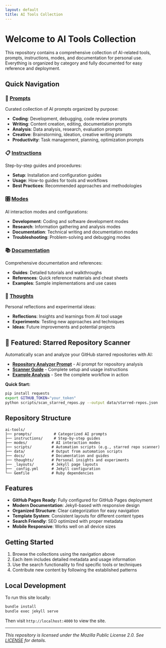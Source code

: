 ```yaml
---
layout: default
title: AI Tools Collection
---
```


# Welcome to AI Tools Collection

This repository contains a comprehensive collection of AI-related tools, prompts, instructions, modes, and documentation for personal use. Everything is organized by category and fully documented for easy reference and deployment.

## Quick Navigation

### 🎯 [Prompts](/prompts/)
Curated collection of AI prompts organized by purpose:
- **Coding**: Development, debugging, code review prompts
- **Writing**: Content creation, editing, documentation prompts
- **Analysis**: Data analysis, research, evaluation prompts
- **Creative**: Brainstorming, ideation, creative writing prompts
- **Productivity**: Task management, planning, optimization prompts

### 📋 [Instructions](/instructions/)
Step-by-step guides and procedures:
- **Setup**: Installation and configuration guides
- **Usage**: How-to guides for tools and workflows
- **Best Practices**: Recommended approaches and methodologies

### 🎛️ [Modes](/modes/)
AI interaction modes and configurations:
- **Development**: Coding and software development modes
- **Research**: Information gathering and analysis modes
- **Documentation**: Technical writing and documentation modes
- **Troubleshooting**: Problem-solving and debugging modes

### 📚 [Documentation](/docs/)
Comprehensive documentation and references:
- **Guides**: Detailed tutorials and walkthroughs
- **References**: Quick reference materials and cheat sheets
- **Examples**: Sample implementations and use cases

### 💭 [Thoughts](/thoughts/)
Personal reflections and experimental ideas:
- **Reflections**: Insights and learnings from AI tool usage
- **Experiments**: Testing new approaches and techniques
- **Ideas**: Future improvements and potential projects

## 🤖 Featured: Starred Repository Scanner

Automatically scan and analyze your GitHub starred repositories with AI:

- **[Repository Analyzer Prompt](/prompts/repository-analyzer/)** - AI prompt for repository analysis
- **[Scanner Guide](/instructions/starred-repository-scanner/)** - Complete setup and usage instructions
- **[Example Analysis](/data/example-starred-repos-analysis.md)** - See the complete workflow in action

**Quick Start:**
```bash
pip install requests
export GITHUB_TOKEN="your_token"
python scripts/scan_starred_repos.py --output data/starred-repos.json
```

## Repository Structure

```
ai-tools/
├── prompts/          # Categorized AI prompts
├── instructions/     # Step-by-step guides
├── modes/           # AI interaction modes
├── scripts/         # Automation scripts (e.g., starred repo scanner)
├── data/            # Output from automation scripts
├── docs/            # Documentation and guides
├── thoughts/        # Personal insights and experiments
├── _layouts/        # Jekyll page layouts
├── _config.yml      # Jekyll configuration
└── Gemfile          # Ruby dependencies
```

## Features

- **GitHub Pages Ready**: Fully configured for GitHub Pages deployment
- **Modern Documentation**: Jekyll-based with responsive design
- **Organized Structure**: Clear categorization for easy navigation
- **Template System**: Consistent layouts for different content types
- **Search Friendly**: SEO optimized with proper metadata
- **Mobile Responsive**: Works well on all device sizes

## Getting Started

1. Browse the collections using the navigation above
2. Each item includes detailed metadata and usage information
3. Use the search functionality to find specific tools or techniques
4. Contribute new content by following the established patterns

## Local Development

To run this site locally:

```bash
bundle install
bundle exec jekyll serve
```

Then visit `http://localhost:4000` to view the site.

---

*This repository is licensed under the Mozilla Public License 2.0. See [LICENSE](LICENSE) for details.*